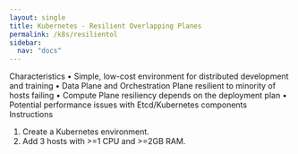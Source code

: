 ```yaml
---
layout: single
title: Kubernetes - Resilient Overlapping Planes
permalink: /k8s/resilientol
sidebar:
  nav: "docs"
---
```


Characteristics
•	Simple, low-cost environment for distributed development and training
•	Data Plane and Orchestration Plane resilient to minority of hosts failing
•	Compute Plane resiliency depends on the deployment plan
•	Potential performance issues with Etcd/Kubernetes components
Instructions
1.	Create a Kubernetes environment.
2.	Add 3 hosts with >=1 CPU and >=2GB RAM.



